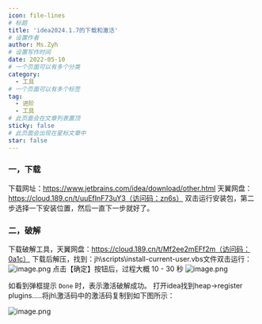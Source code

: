 ```yaml
---
icon: file-lines
# 标题
title: 'idea2024.1.7的下载和激活'
# 设置作者
author: Ms.Zyh
# 设置写作时间
date: 2022-05-10
# 一个页面可以有多个分类
category:
  - 工具
# 一个页面可以有多个标签
tag:
  - 进阶
  - 工具
# 此页面会在文章列表置顶
sticky: false
# 此页面会出现在星标文章中
star: false
---
```


### 一，下载
下载网址：https://www.jetbrains.com/idea/download/other.html
天翼网盘：https://cloud.189.cn/t/uuEfInF73uY3（访问码：zn6s）
双击运行安装包，第二步选择一下安装位置，然后一直下一步就好了。
### 二，破解
下载破解工具，天翼网盘：https://cloud.189.cn/t/Mf2ee2mEFf2m（访问码：0a1c）
下载后解压，找到：jh\scripts\install-current-user.vbs文件双击运行：
![image.png](http://img.zouyh.top/article-img/202503012112890.png)
点击【确定】按钮后，过程大概 10 - 30 秒
![image.png](http://img.zouyh.top/article-img/202503012112321.png)

如看到弹框提示 `Done` 时，表示激活破解成功。
打开idea找到heap->register plugins.....将jh\激活码中的激活码复制到如下图所示：

![image.png](http://img.zouyh.top/article-img/202503012158424.png)
